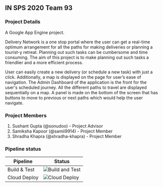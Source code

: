 ## IN SPS 2020 Team 93

### Project Details

A Google App Engine project.

Delivery Network is a one stop portal where the user can get a real-time optimum arrangement for all the paths for making deliveries or planning a tourist-y retreat. Planning out such tasks can be cumbersome and time consuming. The aim of this project is to make planning out such tasks a friendlier and a more efficient process.

User can easily create a new delivery (or schedule a new task) with just a click. Additionally, a map is displayed on the page for user’s ease of navigation.
The Admin Dashboard of the application is the front for the user's scheduled journey. All the different paths to travel are displayed sequentially on a map. A panel is made on the bottom of the screen that has buttons to move to previous or next paths which would help the user navigate.

### Project Members

1. Sushant Gupta (@sonudoo) - Project Advisor
2. Samiksha Kapoor (@samii9914) - Project Member
3. Shradha Khapra (@shradha-khapra) - Project Member

### Pipeline status

|        Pipeline        |            Status            |
|------------------------|------------------------------|
|      Build & Test      | ![Build and Test](https://github.com/sonudoo/in-sps-20-team-93/workflows/Build%20and%20Test/badge.svg)     |
|      Cloud Deploy      | ![Cloud Deploy](https://github.com/sonudoo/in-sps-20-team-93/workflows/Cloud%20Deploy/badge.svg)     |

